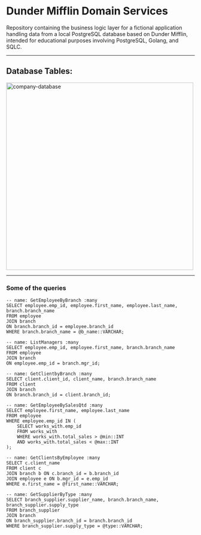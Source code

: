 # Dunder Mifflin Domain Services
Repository containing the business logic layer for a fictional application handling data from a local PostgreSQL database based on Dunder Mifflin, intended for educational purposes involving PostgreSQL, Golang, and SQLC.
<hr>

## Database Tables:

<img src="https://github.com/GuiFernandess7/dunder-mifflin-domain-services/assets/63022500/48a71f19-a413-4754-b091-ed78076079d7" alt="company-database" width="500" />

<hr>

### Some of the queries

```
-- name: GetEmployeeByBranch :many
SELECT employee.emp_id, employee.first_name, employee.last_name, branch.branch_name
FROM employee
JOIN branch
ON branch.branch_id = employee.branch_id
WHERE branch.branch_name = @b_name::VARCHAR;

-- name: ListManagers :many
SELECT employee.emp_id, employee.first_name, branch.branch_name
FROM employee
JOIN branch
ON employee.emp_id = branch.mgr_id;

-- name: GetClientbyBranch :many
SELECT client.client_id, client_name, branch.branch_name
FROM client
JOIN branch
ON branch.branch_id = client.branch_id;

-- name: GetEmployeeBySalesQtd :many
SELECT employee.first_name, employee.last_name
FROM employee
WHERE employee.emp_id IN (
    SELECT works_with.emp_id
    FROM works_with
    WHERE works_with.total_sales > @min::INT
    AND works_with.total_sales < @max::INT
);

-- name: GetClientsByEmployee :many
SELECT c.client_name
FROM client c
JOIN branch b ON c.branch_id = b.branch_id
JOIN employee e ON b.mgr_id = e.emp_id
WHERE e.first_name = @first_name::VARCHAR;

-- name: GetSupplierByType :many
SELECT branch_supplier.supplier_name, branch.branch_name, branch_supplier.supply_type
FROM branch_supplier
JOIN branch
ON branch_supplier.branch_id = branch.branch_id
WHERE branch_supplier.supply_type = @type::VARCHAR;
```